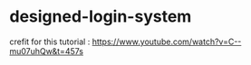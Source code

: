 # designed-login-system
crefit for this tutorial : https://www.youtube.com/watch?v=C--mu07uhQw&t=457s
